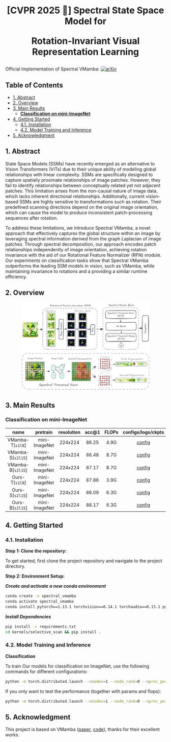 
<div align="center">
<h1>[CVPR 2025 🎉] Spectral State Space Model for 

Rotation-Invariant Visual Representation Learning
 </h1>

</div>

Official Implementation of Spectral VMamba:
[![arXiv](https://img.shields.io/badge/arXiv-2306.08832-B31B1B.svg)](https://arxiv.org/pdf/2503.06369)

## Table of Contents
- [1. Abstract](#1-abstract)
- [2. Overview](#2-overview)
- [3. Main Results](#3-main-results)
  - [**Classification on mini-ImageNet**](#classification-on-mini-imagenet)
- [4. Getting Started](#4-getting-started)
  - [4.1. Installation](#41-installation)
  - [4.2. Model Training and Inference](#42-model-training-and-inference)
- [5. Acknowledgment](#5-acknowledgment)


## 1. Abstract

State Space Models (SSMs) have recently emerged as an alternative to Vision Transformers (ViTs) due to their unique ability of modeling global relationships with linear complexity. SSMs are specifically designed to capture spatially proximate relationships of image patches. However, they fail to identify relationships between conceptually related yet not adjacent patches. This limitation arises from the non-causal nature of image data, which lacks inherent directional relationships. Additionally, current vision-based SSMs are highly sensitive to transformations such as rotation. Their predefined scanning directions depend on the original image orientation, which can cause the model to produce inconsistent patch-processing sequences after rotation.

To address these limitations, we introduce Spectral VMamba, a novel approach that effectively captures the global structure within an image by leveraging spectral information derived from the graph Laplacian of image patches. Through spectral decomposition, our approach encodes patch relationships independently of image orientation, achieving rotation invariance with the aid of our Rotational Feature Normalizer (RFN) module. Our experiments on classification tasks show that Spectral VMamba outperforms the leading SSM models in vision, such as VMamba, while maintaining invariance to rotations and a providing a similar runtime efficiency.

## 2. Overview

<p align="center">
  <img src="assets/main.png" alt="architecture" width="80%">
  <img src="assets/sts.png" alt="architecture" width="80%">
</p>

## 3. Main Results


### **Classification on mini-ImageNet**
| name | pretrain | resolution |acc@1 | FLOPs | configs/logs/ckpts |
| :---: | :---: | :---: | :---: | :---: | :---: |
| VMamba-T[`s1l8`] | mini-ImageNet | 224x224 | 86.25 | 4.9G | [config](classification/configs/vssm/vmambav2v_tiny_224.yaml) |
| VMamba-S[`s2l15`] | mini-ImageNet | 224x224 | 86.48 | 8.7G| [config](classification/configs/vssm/vmambav2_small_224.yaml) |
| VMamba-B[`s2l15`] | mini-ImageNet | 224x224 | 87.17 | 8.7G | [config](classification/configs/vssm/vmambav2_base_224.yaml) |
| Ours-T[`s1l8`] | mini-ImageNet | 224x224 | 87.86 | 3.9G | [config](classification/configs/vssm/vmambav2v_tiny_224.yaml) |
| Ours-S[`s2l15`] | mini-ImageNet | 224x224 | 88.09 | 6.3G | [config](classification/configs/vssm/vmambav2_small_224.yaml) |
| Ours-B[`s2l15`] | mini-ImageNet | 224x224 | 88.17 | 6.3G | [config](classification/configs/vssm/vmambav2_base_224.yaml) |

## 4. Getting Started

### 4.1. Installation

**Step 1: Clone the repository:**

To get started, first clone the project repository and navigate to the project directory.

**Step 2: Environment Setup:**


***Create and activate a new conda environment***

```bash
conda create -n spectral_vmamba
conda activate spectral_vmamba
conda install pytorch==1.13.1 torchvision==0.14.1 torchaudio==0.13.1 pytorch-cuda=11.7 -c pytorch -c nvidia
```

***Install Dependencies***

```bash
pip install -r requirements.txt
cd kernels/selective_scan && pip install .
```
<!-- cd kernels/cross_scan && pip install . -->

### 4.2. Model Training and Inference

**Classification**

To train Our models for classification on ImageNet, use the following commands for different configurations:

```bash
python -m torch.distributed.launch --nnodes=1 --node_rank=0 --nproc_per_node=8 --master_addr="127.0.0.1" --master_port=29501 main.py --cfg </path/to/config> --batch-size 128 --data-path </path/of/dataset> --output /tmp
```

If you only want to test the performance (together with params and flops):

```bash
python -m torch.distributed.launch --nnodes=1 --node_rank=0 --nproc_per_node=1 --master_addr="127.0.0.1" --master_port=29501 main.py --cfg </path/to/config> --batch-size 128 --data-path </path/of/dataset> --output /tmp --pretrained </path/of/checkpoint>
```

## 5. Acknowledgment

This project is based on VMamba ([paper](https://arxiv.org/abs/2401.10166), [code](https://github.com/MzeroMiko/VMamba/tree/main)), thanks for their excellent works.

